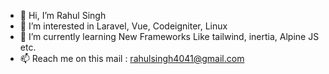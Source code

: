 - 👋 Hi, I’m Rahul Singh
- 👀 I’m interested in Laravel, Vue, Codeigniter, Linux
- 🌱 I’m currently learning New Frameworks Like tailwind, inertia, Alpine JS etc.
- 📫 Reach me on this mail : rahulsingh4041@gmail.com

<!---
itxrahulsingh/itxrahulsingh is a ✨ special ✨ repository because its `README.md` (this file) appears on your GitHub profile.
You can click the Preview link to take a look at your changes.
--->
